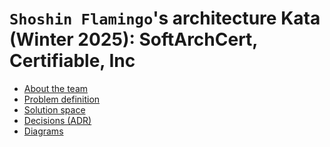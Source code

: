 # `Shoshin Flamingo`'s architecture Kata (Winter 2025): SoftArchCert, Certifiable, Inc

* [About the team](1-about-the-team/README.md)
* [Problem definition](2-problem-definition)
* [Solution space](5-solution-space)
* [Decisions (ADR)](3-decisions%20(ADRs)/README.md)
* [Diagrams](4-diagrams)




